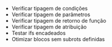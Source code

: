 - Verificar tipagem de condições
- Verificar tipagem de parâmetros
- Verificar tipagem de retorno de função
- Verificar tipagem de atribuição
- Testar ifs encadeados
- Otimizar blocos sem subrots definidas
